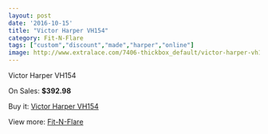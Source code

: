 ```yaml
---
layout: post
date: '2016-10-15'
title: "Victor Harper VH154"
category: Fit-N-Flare
tags: ["custom","discount","made","harper","online"]
image: http://www.extralace.com/7406-thickbox_default/victor-harper-vh154.jpg
---
```

Victor Harper VH154

On Sales: **$392.98**
<a href="https://www.extralace.com/fit-n-flare/3502-victor-harper-vh154.html"><amp-img layout="responsive" width="600" height="600" src="//www.extralace.com/7406-thickbox_default/victor-harper-vh154.jpg" alt="Victor Harper VH154 0" /></a>

Buy it: [Victor Harper VH154](https://www.extralace.com/fit-n-flare/3502-victor-harper-vh154.html "Victor Harper VH154")

View more: [Fit-N-Flare](https://www.extralace.com/4-fit-n-flare "Fit-N-Flare")
